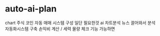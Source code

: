 # auto-ai-plan
chart 주식 코인
자동 매매 시스템 구성
일단 필요한것
ai 차트분석
뉴스 끌어와서 분석
자동화시스템 구축
손익비 계산 / 세력 물량 체크 기능 가능하면

